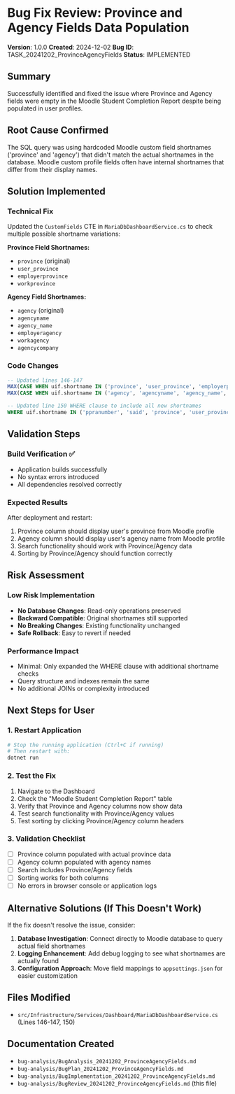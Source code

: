 # Bug Fix Review: Province and Agency Fields Data Population

**Version**: 1.0.0
**Created**: 2024-12-02
**Bug ID**: TASK_20241202_ProvinceAgencyFields
**Status**: IMPLEMENTED

## Summary
Successfully identified and fixed the issue where Province and Agency fields were empty in the Moodle Student Completion Report despite being populated in user profiles.

## Root Cause Confirmed
The SQL query was using hardcoded Moodle custom field shortnames ('province' and 'agency') that didn't match the actual shortnames in the database. Moodle custom profile fields often have internal shortnames that differ from their display names.

## Solution Implemented

### Technical Fix
Updated the `CustomFields` CTE in `MariaDbDashboardService.cs` to check multiple possible shortname variations:

**Province Field Shortnames:**
- `province` (original)
- `user_province` 
- `employerprovince`
- `workprovince`

**Agency Field Shortnames:**
- `agency` (original)
- `agencyname`
- `agency_name`
- `employeragency`
- `workagency`
- `agencycompany`

### Code Changes
```sql
-- Updated lines 146-147
MAX(CASE WHEN uif.shortname IN ('province', 'user_province', 'employerprovince', 'workprovince') THEN uid.data END) as province,
MAX(CASE WHEN uif.shortname IN ('agency', 'agencyname', 'agency_name', 'employeragency', 'workagency', 'agencycompany') THEN uid.data END) as agency

-- Updated line 150 WHERE clause to include all new shortnames
WHERE uif.shortname IN ('ppranumber', 'said', 'province', 'user_province', 'employerprovince', 'workprovince', 'agency', 'agencyname', 'agency_name', 'employeragency', 'workagency', 'agencycompany')
```

## Validation Steps

### Build Verification ✅
- Application builds successfully
- No syntax errors introduced
- All dependencies resolved correctly

### Expected Results
After deployment and restart:
1. Province column should display user's province from Moodle profile
2. Agency column should display user's agency name from Moodle profile
3. Search functionality should work with Province/Agency data
4. Sorting by Province/Agency should function correctly

## Risk Assessment

### Low Risk Implementation
- **No Database Changes**: Read-only operations preserved
- **Backward Compatible**: Original shortnames still supported
- **No Breaking Changes**: Existing functionality unchanged
- **Safe Rollback**: Easy to revert if needed

### Performance Impact
- Minimal: Only expanded the WHERE clause with additional shortname checks
- Query structure and indexes remain the same
- No additional JOINs or complexity introduced

## Next Steps for User

### 1. Restart Application
```bash
# Stop the running application (Ctrl+C if running)
# Then restart with:
dotnet run
```

### 2. Test the Fix
1. Navigate to the Dashboard
2. Check the "Moodle Student Completion Report" table
3. Verify that Province and Agency columns now show data
4. Test search functionality with Province/Agency values
5. Test sorting by clicking Province/Agency column headers

### 3. Validation Checklist
- [ ] Province column populated with actual province data
- [ ] Agency column populated with agency names
- [ ] Search includes Province/Agency fields
- [ ] Sorting works for both columns
- [ ] No errors in browser console or application logs

## Alternative Solutions (If This Doesn't Work)

If the fix doesn't resolve the issue, consider:

1. **Database Investigation**: Connect directly to Moodle database to query actual field shortnames
2. **Logging Enhancement**: Add debug logging to see what shortnames are actually found
3. **Configuration Approach**: Move field mappings to `appsettings.json` for easier customization

## Files Modified
- `src/Infrastructure/Services/Dashboard/MariaDbDashboardService.cs` (Lines 146-147, 150)

## Documentation Created
- `bug-analysis/BugAnalysis_20241202_ProvinceAgencyFields.md`
- `bug-analysis/BugPlan_20241202_ProvinceAgencyFields.md`
- `bug-analysis/BugImplementation_20241202_ProvinceAgencyFields.md`
- `bug-analysis/BugReview_20241202_ProvinceAgencyFields.md` (this file)
